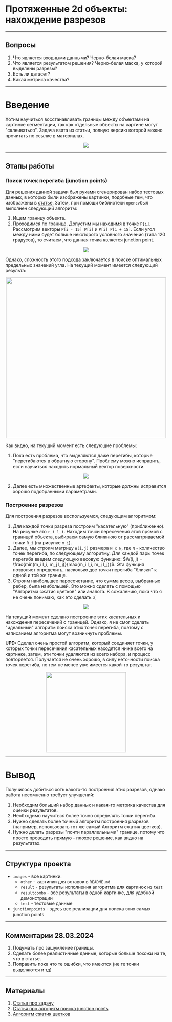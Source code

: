 # Протяженные 2d объекты: нахождение разрезов

---
## Вопросы
1. Что является входными данными? Черно-белая маска?
2. Что является результатом решения? Черно-белая маска, у которой выделены разрезы?
3. Есть ли датасет? 
4. Какая метрика качества?
---

# Введение
Хотим научиться восстанавливать границы между объектами на картинке сегментации, так как отдельные объекты на картине 
могут "склеиваться". Задача взята из статьи, полную версию которой можно прочитать по ссылке в материалах. 

<p align="center">
  <img src="images/other/example.png" />
</p>

---
## Этапы работы
### Поиск точек перегиба (junction points)
Для решения данной задачи был руками сгенерирован набор тестовых данных, в которых были изображены картинки, подобные тем, 
что изображены в [статье](https://www.nature.com/articles/s41598-018-29037-x/figures/8). Затем, при помощи библиотеки 
`opencv`был выполнен следующий алгоритм:
1. Ищем границу объекта. 
2. Проходимся по границе. Допустим мы находимя в точке `P[i]`. Рассмотрим векторы `P[i - 15] P[i]` и `P[i] P[i + 15]`.
Если угол между ними будет больше некоторого условного значения (типа 120 градусов), то считаем, что данная точка 
является junction point.

<p align="center">
  <img src="images/other/algo.png" />
</p>

Однако, сложность этого подхода заключается в поиске оптимальных предельных значений угла. На текущий момент имеется 
следующий результа:

<p align="center">
  <img src="images/resultcombo/combined_result_1.png" width="500" />
</p>

Как видно, на текущий момент есть следующие проблемы:
1. Пока есть проблема, что выделяются даже перегибы, которые "перегибаются в обратную сторону". Проблему можно исправить,
если научиться находить нормальный вектор поверхности.

<p align="center">
  <img src="images/other/wrong.png" />
</p>

2. Далее есть множественные артефакты, которые должны исправится хорошо подобранными параметрами.

### Построение разрезов
Для построения разрезов воспользуемся, следующим алгоритмом:
1. Для каждой точки разреза построим "касательную" (приближенно). На рисунке это `r_i l_i`. Находим точки пересечения 
этой прямой с границей объекта, выбираем самую ближнюю от рассматриваемой точки `R_i` (на рисунке `m_i`).
2. Далее, мы строим матрицу `W(i,j)` размера `N x N`, где `N` - количество точек перегиба, по следующему алгоритму. Для 
каждой пары точек перегиба введем следующую весовую функцию:
$W(i, j) = \frac{min(m_i l_i, m_j l_j)}{max(m_i l_i, m_j l_j)}$.
Эта функция позволяет определить, насколько две точки перегиба "близки" к одной и той же границе.
3. Строим наибольшее паросочетание, что сумма весов, выбранных ребер, была наибольшей. Это можно сделать с помощью 
"Алгоритма сжатия цветков" или аналога. К сожалению, пока что я не очень понимаю, как это сделать :(

<p align="center">
  <img src="images/other/razrez.png" />
</p>

На текущий момент сделано построение этих касательных и нахождения пересечений с границей. Однако, я не смог сделать 
"идеальный" алгоритм поиска этих точек перегиба, поэтому с написанием алгоритма могут возникнуть проблемы.

**UPD:** Сделал очень простой алгоритм, который соединяет точки, у которых точки пересечения касательных находятся ниже 
всего на картинке, затем, эти точки удаляются из всего набора, и процесс повторяется. Получается не очень хорошо, в силу
неточности поиска точек перегиба, но тем не менее уже имеется какой-то результат.

<p align="center">
  <img src="images/resultcombo/combined_result.png" width="250" />
</p>

---

# Вывод
Получилось добиться хоть какого-то построения этих разрезов, однако работа несомненно требует улучшений:
1. Необходим больший набор данных и какая-то метрика качества для оценки результатов.
2. Необходимо научиться более точно определять точки перегиба.
3. Нужно сделать более точный алгоритм построения разрезов (например, использовать тот же самый Алгоритм сжатия цветков).
4. Нужно делать разрезы "почти параллельными" границе, потому что просто проводить прямую - плохое решение, как видно на
результатах.

---
## Структура проекта
- `images` - все картинки.
    - `other` - картинки для вставок в `README.md`
    - `result` - результаты исполнения алгоритма для картинок из `test`
    - `resultcombo` - все результаты в одной картинке, для удобной демонстрации
    - `test` - тестовые данные
- `junctionpoints` - здесь все реализации для поиска этих самых junction points

---
## Комментарии 28.03.2024
1. Подумать про зашумление границы.
2. Сделать более реалистичные данные, которые больше похожи на те, что в статье.
3. Поправить пока что те ошибки, что имеются (не те точки выделяются и тд)

---
## Материалы
1. [Статья про задачу](https://www.nature.com/articles/s41598-018-29037-x/figures/8)
2. [Статья про алгоритм поиска junction points](https://ieeexplore.ieee.org/stamp/stamp.jsp?tp=&arnumber=8219709)
3. [Алгоритм сжатия цветков](https://ru.wikipedia.org/wiki/%D0%90%D0%BB%D0%B3%D0%BE%D1%80%D0%B8%D1%82%D0%BC_%D1%81%D0%B6%D0%B0%D1%82%D0%B8%D1%8F_%D1%86%D0%B2%D0%B5%D1%82%D0%BA%D0%BE%D0%B2)